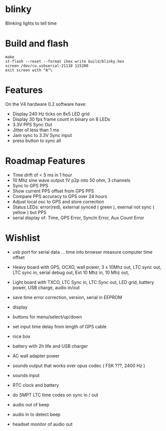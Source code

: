 # blinky

Blinking lights to tell time

# Build and flash

```
make 
st-flash --reset --format ihex write build/blinky.hex
screen /dev/cu.usbserial-21110 115200
exit screen with ^A^\
```


# Features 

On the V4 hardware 0.2 software have:

* Display 240 Hz ticks on 8x5 LED grid 
* Display 30 fps frame count in binary on 8 LEDs
* 3.3V PPS Sync Out 
* Jitter of less than 1 ms
* Jam sync to 3.3V Sync input
* press button to sync all 


# Roadmap Features 

* Time drift of < 5 ms in 1 hour 
* 10 Mhz sine wave output 1V p2p into 50 ohm, 3 channels 
* Sync to GPS PPS 
* Show current PPS offset from GPS PPS
* Compare PPS accuracy to GPS over 24 hours 
* Adjust local osc to GPS and store correction 
* Status LEDs: error(red), external synced ( green ), exernal not sync (
  yellow ) but PPS 
* serial display of: Time, GPS Error, SyncIn Error, Aux Count Error


# Wishlist

* usb port for serial data ... time into browser measure computer time offset 

* Heavy board with GPS, OCXO, wall power, 3 x 10Mhz out, LTC sync out, LTC
  sync in, serial debug out, Ext 10 Mhz in, 10 Mhz out,
* Light board with TXCO, LTC Sync in, LTC Sync out, LED grid, 
  battery power, USB charge, audio in/out
* save time error correction, version, serial in EEPROM
* display
* buttons for menu/select/up/down
* set input time delay from length of GPS cable
* nice box
* battery with 2h life and USB charger
* AC wall adapter power
* sounds output that works over opus codec ( FSK ???, 2400 Hz )
* sounds input
* RTC clock and battery 
* do SMPT LTC time codes on sync in / out 
* audio out of beep
* audio in to detect beep
* headset monitor of audio out
